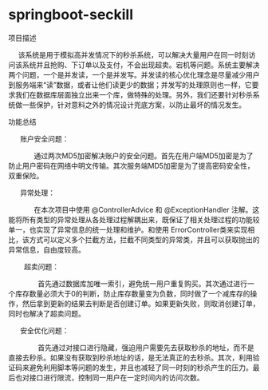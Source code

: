 # springboot-seckill
项目描述

     该系统是用于模拟高并发情况下的秒杀系统，可以解决大量用户在同一时刻访问该系统并且抢购、下订单以及支付，不会出现超卖。宕机等问题。系统主要解决两个问题，一个是并发读，一个是并发写。并发读的核心优化理念是尽量减少用户到服务端来“读”数据，或者让他们读更少的数据；并发写的处理原则也一样，它要求我们在数据库层面独立出来一个库，做特殊的处理。另外，我们还要针对秒杀系统做一些保护，针对意料之外的情况设计兜底方案，以防止最坏的情况发生。

功能总结

      账户安全问题：

             通过两次MD5加密解决账户的安全问题。首先在用户端MD5加密是为了防止用户密码在网络中明文传输。其次服务端MD5加密是为了提高密码安全性，双重保险。

      异常处理：

             在本次项目中使用 @ControllerAdvice 和 @ExceptionHandler 注解。这能将所有类型的异常处理从各处理过程解耦出来，既保证了相关处理过程的功能较单一，也实现了异常信息的统一处理和维护。和使用 ErrorController类来实现相比，该方式可以定义多个拦截方法，拦截不同类型的异常类，并且可以获取抛出的异常信息，自由度较高。

        超卖问题：

               首先通过数据库加唯一索引，避免统一用户重复购买。其次通过进行一个库存数量必须大于0的判断，防止库存数量变为负数，同时做了一个减库存的操作，然后拿到更新的结果去判断是否创建订单。如果更新失败，则取消创建订单，同时也解决了超卖问题。

      安全优化问题：

               首先通过对接口进行隐藏，强迫用户需要先去获取秒杀的地址，而不是直接去秒杀。如果没有获取到秒杀地址的话，是无法真正的去秒杀。其次，利用验证码来避免利用脚本等问题的发生，并且也减轻了同一时刻的秒杀产生的压力。最后也对接口进行限流，控制同一用户在一定时间内的访问次数。
